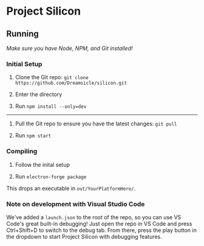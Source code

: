 # Project Silicon

## Running
*Make sure you have Node, NPM, and Git installed!*

### Initial Setup

1. Clone the Git repo: `git clone https://github.com/Dreamsicle/silicon.git`

2. Enter the directory

3. Run `npm install --only=dev`

---

1. Pull the Git repo to ensure you have the latest changes: `git pull`

2. Run `npm start`

### Compiling

1. Follow the inital setup

2. Run `electron-forge package`

This drops an executable in `out/YourPlatformHere/`.

### Note on development with Visual Studio Code

We've added a `launch.json` to the root of the repo, so you can use VS Code's great built-in debugging! Just open the repo in VS Code and press Ctrl+Shift+D to switch to the debug tab. From there, press the play button in the dropdown to start Project Silicon with debugging features.